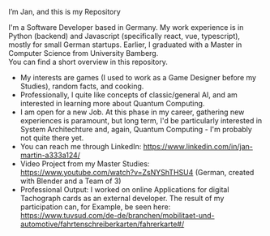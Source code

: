 <!--- - 👋 Hi, I’m @UB-JM
- 👀 I’m interested in ...
- 🌱 I’m currently learning ...
- 💞️ I’m looking to collaborate on ...
- 📫 How to reach me ... --->

I’m Jan, and this is my Repository
<!--- - Until recently, I was a Master Student of Applied Computer Science at Otto Friedrich University Bamberg. Before that, I worked as a Game Designer. ---> 
I'm a Software Developer based in Germany. 
My work experience is in Python (backend) and Javascript (specifically react, vue, typescript), mostly for small German startups. 
Earlier, I graduated with a Master in Computer Science from University Bamberg.  
You can find a short overview in this repository.
- My interests are games (I used to work as a Game Designer before my Studies), random facts, and cooking. 
- Professionally, I quite like concepts of classic/general AI, and am interested in learning more about Quantum Computing.
- I am open for a new Job. At this phase in my career, gathering new experiences is paramount, but long term, I'd be particularly interested in System Architechture and, again, Quantum Computing - I'm probably not quite there yet.
- You can reach me through LinkedIn: https://www.linkedin.com/in/jan-martin-a333a124/
- Video Project from my Master Studies: https://www.youtube.com/watch?v=ZsNYShTHSU4 (German, created with Blender and a Team of 3)
- Professional Output: I worked on online Applications for digital Tachograph cards as an external developer. The result of my participation can, for Example, be seen here: https://www.tuvsud.com/de-de/branchen/mobilitaet-und-automotive/fahrtenschreiberkarten/fahrerkarte#/

<!---
UB-JM/UB-JM is a ✨ special ✨ repository because its `README.md` (this file) appears on your GitHub profile.
You can click the Preview link to take a look at your changes.
--->

